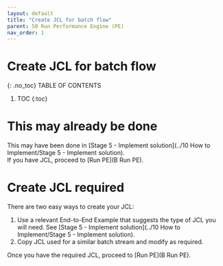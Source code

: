 ```yaml
---
layout: default
title: "Create JCL for batch flow"
parent: 50 Run Performance Engine (PE)
nav_order: 1
---
```


# Create JCL for batch flow
{: .no_toc}
TABLE OF CONTENTS 
1. TOC
{:toc}  

# This may already be done
This may have been done in [Stage 5 - Implement solution](../10 How to Implement/Stage 5 - Implement solution).  
If you have JCL, proceed to [Run PE](B Run PE).

# Create JCL required
There are two easy ways to create your JCL:
1. Use a relevant End-to-End Example that suggests the type of JCL you will need.  See [Stage 5 - Implement solution](../10 How to Implement/Stage 5 - Implement solution).
2. Copy JCL used for a similar batch stream and modify as required.

Once you have the required JCL, proceed to [Run PE](B Run PE).

